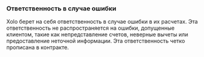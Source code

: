 ### Ответственность в случае ошибки

Xolo берет на себя ответственность в случае ошибки в их расчетах. Эта ответственность не распространяется на ошибки,
допущенные клиентом, такие как непредставление счетов, неверные вычеты или предоставление неточной информации. Эта
ответственность четко прописана в контракте.
